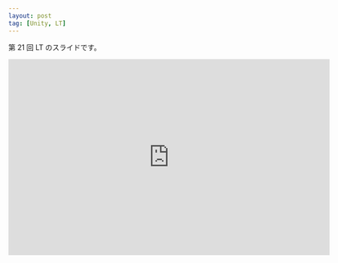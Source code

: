 ```yaml
---
layout: post
tag: [Unity, LT]
---
```


第 21 回 LT のスライドです。

<div class="slide">
  <iframe src="https://docs.google.com/presentation/d/e/2PACX-1vT4oTtAFwnapA1-DWh8vYG_h0limLgdUCjk284_4bEPmqNjXHgd0Xa-zTBVVVV_uBylicaRW6s5pnr7/embed?start=false&loop=false&delayms=3000" frameborder="0" width="640" height="390" allowfullscreen="true" mozallowfullscreen="true" webkitallowfullscreen="true"></iframe>
</div>

